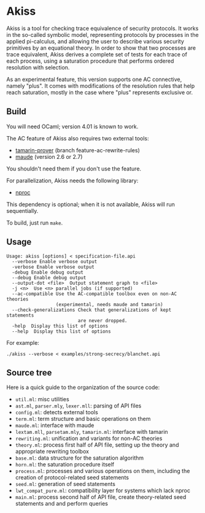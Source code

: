 Akiss
=====

Akiss is a tool for checking trace equivalence of security protocols.
It works in the so-called symbolic model, representing protocols by
processes in the applied pi-calculus, and allowing the user to describe
various security primitives by an equational theory. In order to show
that two processes are trace equivalent, Akiss derives a complete set
of tests for each trace of each process, using a saturation procedure
that performs ordered resolution with selection.

As an experimental feature, this version supports one AC connective,
namely "plus". It comes with modifications of the resolution rules that
help reach saturation, mostly in the case where "plus" represents
exclusive or.


Build
-----

You will need OCaml; version 4.01 is known to work.

The AC feature of Akiss also requires two external tools:

 * [tamarin-prover](http://www.infsec.ethz.ch/research/software/tamarin.html) (branch feature-ac-rewrite-rules)
 * [maude](http://maude.cs.illinois.edu/w/index.php?title=The_Maude_System) (version 2.6 or 2.7)

You shouldn't need them if you don't use the feature.

For parallelization, Akiss needs the following library:

 * [nproc](https://github.com/MyLifeLabs/nproc)

This dependency is optional; when it is not available, Akiss will run
sequentially.

To build, just run `make`.


Usage
-----

    Usage: akiss [options] < specification-file.api
      --verbose Enable verbose output
      -verbose Enable verbose output
      -debug Enable debug output
      --debug Enable debug output
      --output-dot <file>  Output statement graph to <file>
      -j <n>  Use <n> parallel jobs (if supported)
      --ac-compatible Use the AC-compatible toolbox even on non-AC theories
                      (experimental, needs maude and tamarin)
      --check-generalizations Check that generalizations of kept statements
                              are never dropped.
      -help  Display this list of options
      --help  Display this list of options

For example:

    ./akiss --verbose < examples/strong-secrecy/blanchet.api


Source tree
-----------

Here is a quick guide to the organization of the source code:

 * `util.ml`: misc utilities
 * `ast.ml`, `parser.mly`, `lexer.mll`: parsing of API files
 * `config.ml`: detects external tools
 * `term.ml`: term structure and basic operations on them
 * `maude.ml`: interface with maude
 * `lextam.mll`, `parsetam.mly`, `tamarin.ml`: interface with tamarin
 * `rewriting.ml`: unification and variants for non-AC theories
 * `theory.ml`: process first half of API file, setting up the theory and
   appropriate rewriting toolbox
 * `base.ml`: data structure for the saturation algorithm
 * `horn.ml`: the saturation procedure itself
 * `process.ml`: processes and various operations on them, including the
   creation of protocol-related seed statements
 * `seed.ml`: generation of seed statements
 * `lwt_compat_pure.ml`: compatibility layer for systems which lack nproc
 * `main.ml`: process second half of API file, create theory-related seed
   statements and and perform queries
